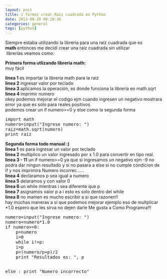 ```yaml
---
layout: post
title: 2 formas crear Raíz cuadrada en Python
date: 2013-09-20 00:10:36
categories: general
tags: [python]
---
```

<p>Siempre estaba utilizando la librería para una raíz cuadrada que es <strong>math </strong>entonces me decidí crear una raíz cuadrada sin utilizar  librerías veamos como:</p>
<p><strong>Primera forma utlizando libreria math:</strong><br />
muy fácil<br />

<strong>linea 1</strong> es importar la librería math para la raíz<br />
<strong>linea 2</strong> ingresar valor por teclado<br />
<strong>linea 3 </strong>aplicamos la operación, es donde funciona la librería en math.sqrt<br />
<strong>linea 4 </strong>imprimir numero<br />
okey podemos mejorar el codigo ejm cuando ingresen un negativo mostrara error ya que es solo para reales positivos<br />
podemos crear un if numero&gt;=0 y else como la segunda forma</p>
<pre class="prettyprint">import math
numero=input("Ingrese numero: ")
raiz=math.sqrt(numero)
print raiz</pre>
<p><strong>Segunda forma todo manual :)</strong><br />
<strong>linea 1</strong> es para ingresar un valor por teclado<br />
<strong>linea 2</strong> multiplico un valor ingresado por x 1.0 para convertir en tipo real.<br />
<strong>linea 3 - 11</strong> un if numero&gt;=0 ya que si ingresamos un negativo ejm -9 no podra dar ningun resultado y si no pasara a else si no cumple condicion de if y nos imprimira Numero incorrec......<br />
<strong>linea 4</strong> declaramos p sea igual a numero<br />
<strong>linea 5</strong> delaramos y con valor 0<br />
<strong>linea 6 </strong>un while mientras i sea diferente que p<br />
<strong>linea 7</strong> asignamos valor p a i esto es solo dentro del while<br />
<strong>linea 8</strong> no mamen es mucho escribir a si que razonen!!<br />
hay muchas maneras a si que podemos mejorar ejemplo eso de multplicar *1.0 espero que les sirva no dejen darle Me gusta a Como Programra!!!</p>
<pre class="prettyprint">numero=input("Ingrese numero: ")
numero=numero*1.0
if numero&gt;=0:
    p=numero
    i=0
    while i!=p:
    i=p
    p=(numero/p+p)/2
    print "Resultados es: ", p

else :
print "Numero incorrecto"</pre>
